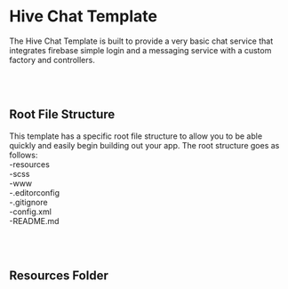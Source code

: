 <h1><b>Hive Chat Template</b></h1>

<p>The Hive Chat Template is built to provide a very basic chat service that integrates firebase simple login and a messaging service 
with a custom factory and controllers.</p>

<br><br>
 
<h2>Root File Structure</h2>
<p>This template has a specific root file structure to allow you to be able quickly and easily begin building out your app.
The root structure goes as follows:<br>
-resources<br>
-scss<br>
-www<br>
-.editorconfig<br>
-.gitignore<br>
-config.xml<br>
-README.md<br>
</p>

<br><br>

<h2>Resources Folder</h2>